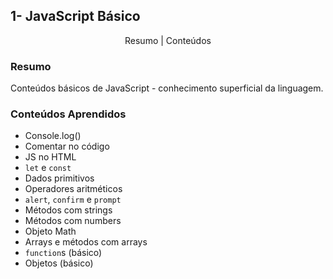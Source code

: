 ## 1- JavaScript Básico

<p align="center">
    <a>Resumo</a> |
    <a>Conteúdos</a>
</p>


### Resumo
Conteúdos básicos de JavaScript - conhecimento superficial da linguagem. 

### Conteúdos Aprendidos
- Console.log()
- Comentar no código
- JS no HTML
- `let` e `const`
- Dados primitivos
- Operadores aritméticos
- `alert`, `confirm` e `prompt`
- Métodos com strings
- Métodos com numbers
- Objeto Math
- Arrays e métodos com arrays
- `function`s (básico)
- Objetos (básico)